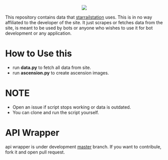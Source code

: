 <p align="center">
  <img src="https://raw.githubusercontent.com/reko-beep/hsr-data/master/logo.png?raw=true" />
</p>






This repository contains data that [starrailstation](https://starrailstation.com) uses. This is in no way affiliated to the developer of the site. It just scrapes or fetches data from the site, is meant to be used by bots or anyone who wishes to use it for bot development or any application.



# How to Use this

- run **data.py** to fetch all data from site.
- run **ascension.py** to create ascension images.

# NOTE


* Open an issue if script stops working or data is outdated.
* You can clone and run the script yourself.

# API Wrapper



api wrapper is under development [master](https://github.com/reko-beep/hsr-data/tree/master) branch.
If you want to contribule, fork it and open pull request.
